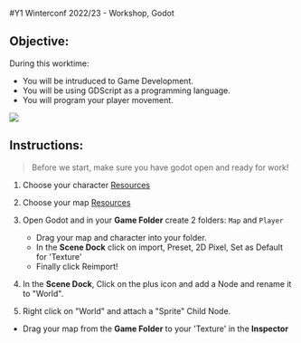   #Y1 Winterconf 2022/23 - Workshop, Godot
  
  ## Objective:
  During this worktime: 
- You will be intruduced to Game Development.
- You will be using GDScript as a programming language.
- You will program your player movement.



[![](https://i.redd.it/4vepr95bye861.gif)]()



## Instructions:
> Before we start, make sure you have godot open and ready for work!

1. Choose your character [Resources](https://drive.google.com/drive/folders/17heoqicF1QPqbZkdqBJTqS7rkZeMe7k_)
2. Choose your map [Resources](https://drive.google.com/drive/folders/1qKDc3ycTWMciUUyECka5DdPp5M8XxmWL)
3. Open Godot and in your **Game Folder** create 2 folders: `Map` and `Player`
 	- Drag your map and character into your folder.
 	- In the **Scene Dock** click on import, Preset, 2D Pixel, Set as Default for 'Texture'
 	- Finally click Reimport!

4. In the **Scene Dock**, Click on the plus icon and add a Node and rename it to "World".  
6. Right click on "World" and attach a "Sprite" Child Node.
  - Drag your map from the **Game Folder** to your 'Texture' in the **Inspector**


